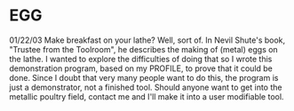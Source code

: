 ﻿# EGG
01/22/03	Make breakfast on your lathe? Well, sort of. In Nevil Shute's book, "Trustee from the Toolroom", he describes the making of (metal) eggs on the lathe. I wanted to explore the difficulties of doing that so I wrote this demonstration program, based on my PROFILE, to prove that it could be done. Since I doubt that very many people want to do this, the program is just a demonstrator, not a finished tool. Should anyone want to get into the metallic poultry field, contact me and I'll make it into a user modifiable tool.
